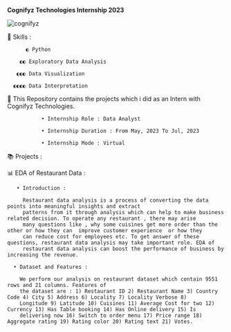 <b> Cognifyz Technologies Internship 2023 </b> 

![cognifyz](https://github.com/ShyamashreeGhorai1/Cognifyz-Technologies-Data-Analyst-Internship-2023/assets/131132617/e5657d8f-1b7f-40e1-ba08-75cbdd09c429)

   🧿 Skills :

          ◐ Python 
          
        ◐◐ Exploratory Data Analysis
        
       ◐◐◐ Data Visualization
       
      ◐◐◐◐ Data Interpretation 
      
   🚀 This Repository contains the projects which i did as an Intern with Cognifyz Technologies.

               • Internship Role : Data Analyst
               
               • Internship Duration : From May, 2023 To Jul, 2023
               
               • Internship Mode : Virtual

📚 Projects :

  📊 EDA of Restaurant Data :

       • Introduction :
       
         Restaurant data analysis is a process of converting the data points into meaningful insights and extract 
         patterns from it through analysis which can help to make business related decision. To operate any restaurant , there may arise 
         many questions like , why some cuisines get more order than the other or how they can  improve customer experience  or how they 
         can reduce cost for employees etc. To get answer of these questions, restaurant data analysis may take important role. EDA of 
         restaurant data analysis can boost the performance of business by increasing the revenue.

      • Dataset and Features : 
      
        We perform our analysis on restaurant dataset which contain 9551 rows and 21 columns. Features of 
        the dataset are : 1) Restaurant ID 2) Restaurant Name 3) Country Code 4) City 5) Address 6) Locality 7) Locality Verbose 8) 
        Longitude 9) Latitude 10) Cuisines 11) Average Cost for two 12) Currency 13) Has Table booking 14) Has Online delivery 15) Is 
        delivering now 16) Switch to order menu 17) Price range 18) Aggregate rating 19) Rating color 20) Rating text 21) Votes.






